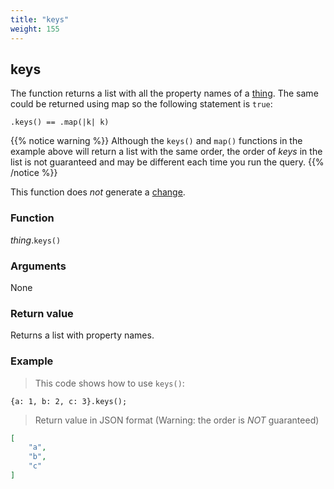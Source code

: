 ```yaml
---
title: "keys"
weight: 155
---
```


## keys

The function returns a list with all the property names of a [thing](..).
The same could be returned using map so the following statement is `true`:

`.keys() == .map(|k| k)`

{{% notice warning %}}
Although the `keys()` and `map()` functions in the example above will return a list with the same order,
the order of *keys* in the list is not guaranteed and may be different each time you run the query.
{{% /notice %}}

This function does *not* generate a [change](../../../overview/changes).

### Function

*thing*.`keys()`

### Arguments

None

### Return value

Returns a list with property names.

### Example

> This code shows how to use `keys()`:

```thingsdb,json_response
{a: 1, b: 2, c: 3}.keys();
```

> Return value in JSON format (Warning: the order is *NOT* guaranteed)

```json
[
    "a",
    "b",
    "c"
]
```
